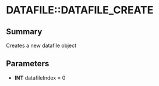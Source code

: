 # DATAFILE::DATAFILE_CREATE

## Summary
Creates a new datafile object

## Parameters
* **INT** datafileIndex = 0